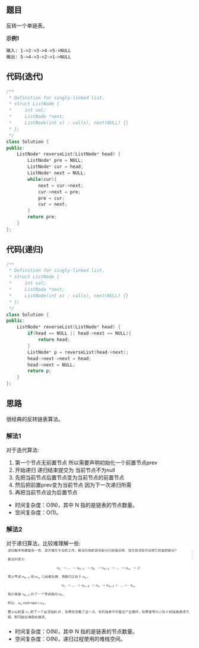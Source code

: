 ## 题目
反转一个单链表。

**示例1**
```
输入: 1->2->3->4->5->NULL
输出: 5->4->3->2->1->NULL
```

## 代码(迭代)
```C++
/**
 * Definition for singly-linked list.
 * struct ListNode {
 *     int val;
 *     ListNode *next;
 *     ListNode(int x) : val(x), next(NULL) {}
 * };
 */
class Solution {
public:
    ListNode* reverseList(ListNode* head) {
        ListNode* pre = NULL;
        ListNode* cur = head;
        ListNode* next = NULL;
        while(cur){
            next = cur->next;
            cur->next = pre;
            pre = cur;
            cur = next;
        }
        return pre;
    }
};
```

## 代码(递归)
```C++
/**
 * Definition for singly-linked list.
 * struct ListNode {
 *     int val;
 *     ListNode *next;
 *     ListNode(int x) : val(x), next(NULL) {}
 * };
 */
class Solution {
public:
    ListNode* reverseList(ListNode* head) {
        if(head == NULL || head->next == NULL){
            return head;
        }
        ListNode* p = reverseList(head->next);
        head->next->next = head;
        head->next = NULL;
        return p;
    }
};
```

## 思路

很经典的反转链表算法。

### 解法1
对于迭代算法:
1. 第一个节点无前置节点 所以需要声明初始化一个前置节点prev
2. 开始递归 递归结束提交为 当前节点不为null
3. 先把当前节点后置节点变为当前节点的前置节点
4. 然后把前置prev变为当前节点 因为下一次递归所需
5. 再把当前节点设为后置节点

* 时间复杂度：O(N)，其中 N 指的是链表的节点数量。
* 空间复杂度：O(1)。


### 解法2
对于递归算法，比较难理解一些:
![图片](/static/206.png)

* 时间复杂度：O(N)，其中 N 指的是链表的节点数量。
* 空间复杂度：O(N)，递归过程使用的堆栈空间。

